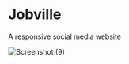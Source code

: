 # Jobville
A responsive social media website<br>


![Screenshot (9)](https://github.com/Jo-erl/Jobville/assets/133300552/af48f578-f2ad-4530-bb6d-75cea2cbf119)
